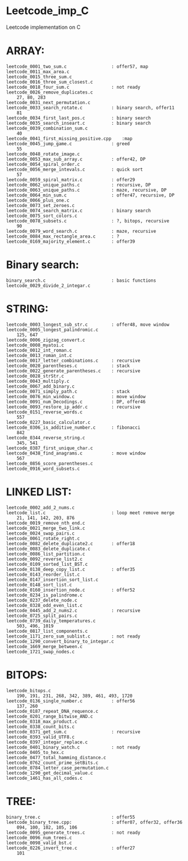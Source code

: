 # Leetcode_imp_C
Leetcode implementation on C

# ARRAY:

	leetcode_0001_two_sum.c					: offer57, map
	leetcode_0011_max_area.c
	leetcode_0015_three_sum.c
	leetcode_0016_three_sum_closest.c
	leetcode_0018_four_sum.c				: not ready
	leetcode_0026_remove_duplicates.c
		27, 80, 283
	leetcode_0031_next_permutation.c
	leetcode_0033_search_rotate.c			: binary search, offer11
		81
	leetcode_0034_first_last_pos.c			: binary search 
	leetcode_0035_search_inseart.c			: binary search
	leetcode_0039_combination_sum.c
		40
	leetcode_0041_first_missing_positive.cpp	:map
	leetcode_0045_jump_game.c				: greed
		55
	leetcode_0048_rotate_image.c
	leetcode_0053_max_sub_array.c			: offer42, DP
	leetcode_0054_spiral_order.c
	leetcode_0056_merge_intevals.c			: quick sort
		57
	leetcode_0059_spiral_matrix.c			: offer29
	leetcode_0062_unique_paths.c			: recursive, DP
	leetcode_0063_unique_paths.c			: maze, recursive, DP
	leetcode_0064_min_sum.c					: offer47, recursive, DP
	leetcode_0066_plus_one.c
	leetcode_0073_set_zeroes.c
	leetcode_0074_search_matrix.c			: binary search
	leetcode_0075_sort_colors.c	
	leetcode_0078_subsets.c					: ?, bitops, recursive
		90
	leetcode_0079_word_search.c				: maze, recursive
	leetcode_0084_max_rectangle_area.c		: ?
	leetcode_0169_majority_element.c		: offer39

# Binary search:
	binary_search.c							: basic functions
	leetcode_0029_divide_2_integar.c 

# STRING:

	leetcode_0003_longest_sub_str.c			: offer48, move window
	leetcode_0005_longest_palindromic.c
		125, 647
	leetcode_0006_zigzag_convert.c
	leetcode_0008_myatoi.c
	leetcode_0012_int_roman.c
	leetcode_0013_roman_int.c
	leetcode_0017_letter_combinations.c		: recursive
	leetcode_0020_parentheses.c				: stack       
	leetcode_0022_generate_parentheses.c	: recursive
	leetcode_0028_strStr.c
	leetcode_0043_multiply.c
	leetcode_0067_add_binary.c
	leetcode_0071_simply_path.c				: stack
	leetcode_0076_min_window.c				: move window
	leetcode_0091_num_Decodings.c			: DP, offer46
	leetcode_0093_restore_ip_addr.c			: recursive
	leetcode_0151_reverse_words.c
		557
	leetcode_0227_basic_calculator.c
	leetcode_0306_is_additive_number.c		: fibonacci
		842	
	leetcode_0344_reverse_string.c
		345, 541
	leetcode_0387_first_unique_char.c
	leetcode_0438_find_anagrams.c			: move window
		567
	leetcode_0856_score_parentheses.c
	leetcode_0916_word_subsets.c

# LINKED LIST:

	leetcode_0002_add_2_nums.c
	leetcode_list.c							: loop meet remove merge
		21, 141, 142, 203, 876
	leetcode_0019_remove_nth_end.c
	leetcode_0021_merge_two_link.c   
	leetcode_0024_swap_pairs.c     
	leetcode_0061_rotate_right.c
	leetcode_0082_delete_duplicate2.c		: offer18
	leetcode_0083_delete_duplicate.c
	leetcode_0086_list_partition.c
	leetcode_0092_reverse_list2.c
	leetcode_0109_sorted_list_BST.c
	leetcode_0138_deep_copy_list.c			: offer35
	leetcode_0143_reorder_list.c
	leetcode_0147_insertion_sort_list.c
	leetcode_0148_sort_list.c
	leetcode_0160_insertion_node.c			: offer52
	leetcode_0234_is_palindrome.c
	leetcode_0237_delete_node.c
	leetcode_0328_odd_even_list.c
	leetcode_0445_add_2_nums2.c				: recursive
	leetcode_0725_split_pairs.c
	leetcode_0739_daily_temperatures.c
		503, 496, 1019 
	leetcode_0817_list_components.c
	leetcode_1171_zero_sum_sublist.c		: not ready
	leetcode_1290_convert_binary_to_integar.c
	leetcode_1669_merge_between.c
	leetcode_1721_swap_nodes.c

# BITOPS:

	leetcode_bitops.c
		190, 191, 231, 268, 342, 389, 461, 493, 1720 
	leetcode_0136_single_number.c			: offer56
		137, 260
	leetcode_0187_repeat_DNA_requence.c
	leetcode_0201_range_bitwise_AND.c
	leetcode_0318_max_product.c
	leetcode_0338_count_bits.c
	leetcode_0371_get_sum.c					: recursive
	leetcode_0393_valid_UTF8.c
	leetcode_0397_integar_replace.c
	leetcode_0401_binary_watch.c			: not ready
	leetcode_0405_to_hex.c
	leetcode_0477_total_hamming_distance.c
	leetcode_0762_count_prime_setBits.c
	leetcode_0784_letter_case_permutation.c
	leetcode_1290_get_decimal_value.c
	leetcode_1461_has_all_codes.c

# TREE:

	binary_tree.c							: offer55
	leetcode_binary_tree.cpp:				: offer07, offer32, offer36
		094, 100, 102, 105, 106
	leetcode_0095_generate_trees.c			: not ready
	leetcode_0096_num_trees.c
	leetcode_0098_valid_bst.c
	leetcode_0226_invert_tree.c				: offer27
		101	
